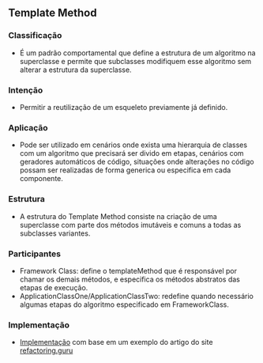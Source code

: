 ## Template Method

### Classificação

- É um padrão comportamental que define a estrutura de um algoritmo na superclasse e permite que subclasses modifiquem esse algoritmo sem alterar a estrutura da superclasse.

### Intenção

- Permitir a reutilização de um esqueleto previamente já definido. 

### Aplicação

- Pode ser utilizado em cenários onde exista uma hierarquia de classes com um algoritmo que precisará ser divido em etapas, cenários com geradores automáticos de código, situações onde alterações no código possam ser realizadas de forma generica ou especifica em cada componente. 

### Estrutura

- A estrutura do Template Method consiste na criação de uma superclasse com parte dos métodos imutáveis e comuns a todas as subclasses variantes.

### Participantes

- Framework Class: define o templateMethod que é responsável por chamar os demais métodos, e especifica os métodos abstratos das etapas de execução. 
- ApplicationClassOne/ApplicationClassTwo: redefine quando necessário algumas etapas do algoritmo especificado em FrameworkClass. 


### Implementação

- [Implementação](https://github.com/diabrantes/ProgramacaoAvancadaCCO/tree/master/TemplateMethod/exemplo) com base em um exemplo do artigo do site [refactoring.guru](https://refactoring.guru/pt-br/design-patterns/template-method/java/example)

